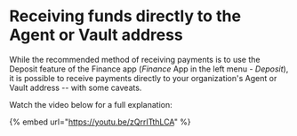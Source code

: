 # Receiving funds directly to the Agent or Vault address

While the recommended method of receiving payments is to use the Deposit feature of the Finance app (_Finance_ App in the left menu - _Deposit_), it is possible to receive payments directly to your organization's Agent or Vault address -- with some caveats.

Watch the video below for a full explanation:

{% embed url="https://youtu.be/zQrrITthLCA" %}
